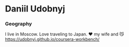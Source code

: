 # Daniil Udobnyj

### Geography

I live in Moscow.
Love traveling to Japan.
:heart: my wife and :smirk_cat:
https://udobnyj.github.io/coursera-workbench/
